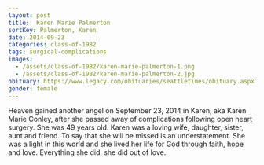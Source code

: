 ```yaml
---
layout: post
title:  Karen Marie Palmerton
sortKey: Palmerton, Karen
date: 2014-09-23
categories: class-of-1982
tags: surgical-complications
images:
  - /assets/class-of-1982/karen-marie-palmerton-1.png
  - /assets/class-of-1982/karen-marie-palmerton-2.jpg
obituary: https://www.legacy.com/obituaries/seattletimes/obituary.aspx?pid=173184462
gender: female
---
```

Heaven gained another angel on September 23, 2014 in Karen, aka Karen Marie Conley, after she passed away of complications following open heart surgery.  She was 49 years old.  Karen was a loving wife, daughter, sister, aunt and friend. To say that she will be missed is an understatement. She was a light in this world and she lived her life for God through faith, hope and love. Everything she did, she did out of love.
